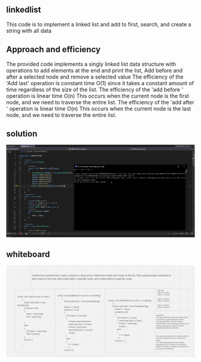 ## linkedlist
This code is to implement a linked list and add to first, search, and create a string with all data  

## Approach and efficiency

The provided code implements a singly linked list data structure with operations to add elements at the end and print the list, Add before and after a selected node
and remove a selected value
The efficiency of the 'Add last' operation is constant time O(1) since it takes a constant amount of time regardless of the size of the list.
The efficiency of the 'add before ' operation is linear time O(n) This occurs when the current node is the first node, and we need to traverse the entire list.
The efficiency of the 'add after ' operation is linear time O(n) This occurs when the current node is the last node, and we need to traverse the entire list.
## solution
![](./55.png)

## whiteboard
![](./00.png)
